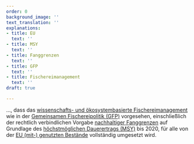 ```yaml
---
order: 0
background_image: ''
text_translation: ''
explanations:
- title: EU
  text: ''
- title: MSY
  text: ''
- title: Fanggrenzen
  text: ''
- title: GFP
  text: ''
- title: Fischereimanagement
  text: ''
draft: true

---
```

…, dass das [wissenschafts- und öko­systembasierte Fischereimanagement](# "Fischereimanagement") wie in der [Gemeinsamen Fischereipolitik (GFP)](# "GFP") vorgesehen, einschließlich der rechtlich verbindlichen Vorgabe [nachhaltiger Fanggrenzen](# "Fanggrenzen") auf Grundlage des [höchstmöglichen Dauerertrags (MSY)](# "MSY") bis 2020, für alle von der [EU (mit-) genutzten Bestände](# "EU") vollständig umgesetzt wird.